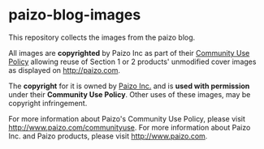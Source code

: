 # paizo-blog-images

This repository collects the images from the paizo blog.

All images are **copyrighted** by Paizo Inc as part of their [Community Use Policy](http://paizo.com/paizo/about/communityuse) allowing reuse of Section 1 or 2 products' unmodified cover images as displayed on http://paizo.com.

The **copyright** for it is owned by [Paizo Inc.](http://www.paizo.com) and is **used with permission** under their **Community Use Policy**. Other uses of these images, may be copyright infringement.

For more information about Paizo's Community Use Policy, please visit http://www.paizo.com/communityuse. For more information about Paizo Inc. and Paizo products, please visit http://www.paizo.com.
